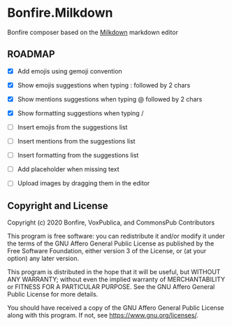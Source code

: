 # Bonfire.Milkdown

Bonfire composer based on the [Milkdown](https://milkdown.dev/) markdown editor

## ROADMAP
- [x] Add emojis using gemoji convention
- [x] Show emojis suggestions when typing : followed by 2 chars
- [x] Show mentions suggestions when typing @ followed by 2 chars
- [x] Show formatting suggestions when typing /
- [ ] Insert emojis from the suggestions list
- [ ] Insert mentions from the suggestions list
- [ ] Insert formatting from the suggestions list
- [ ] Add placeholder when missing text
- [ ] Upload images by dragging them in the editor


## Copyright and License

Copyright (c) 2020 Bonfire, VoxPublica, and CommonsPub Contributors

This program is free software: you can redistribute it and/or modify
it under the terms of the GNU Affero General Public License as
published by the Free Software Foundation, either version 3 of the
License, or (at your option) any later version.

This program is distributed in the hope that it will be useful, but
WITHOUT ANY WARRANTY; without even the implied warranty of
MERCHANTABILITY or FITNESS FOR A PARTICULAR PURPOSE.  See the GNU
Affero General Public License for more details.

You should have received a copy of the GNU Affero General Public
License along with this program.  If not, see <https://www.gnu.org/licenses/>.
